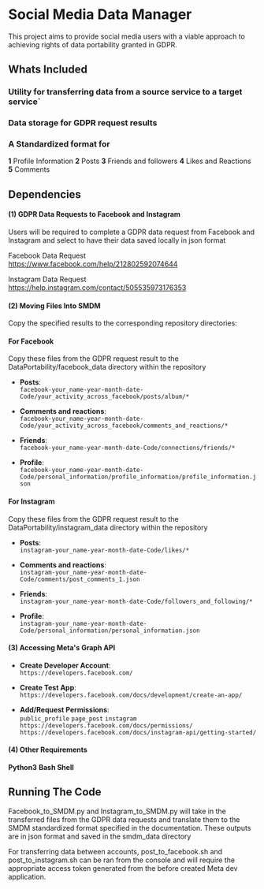 # Social Media Data Manager  

This project aims to provide social media users with a viable approach to achieving rights of data portability granted in GDPR.

## Whats Included

### Utility for transferring data from a source service to a target service`

### Data storage for GDPR request results

### A Standardized format for 
**1** Profile Information
**2** Posts
**3** Friends and followers
**4** Likes and Reactions
**5** Comments


## Dependencies

#### (1) GDPR Data Requests to Facebook and Instagram
Users will be required to complete a GDPR data request from Facebook and Instagram and select to have their data saved locally in json format

Facebook Data Request
https://www.facebook.com/help/212802592074644

Instagram Data Request
https://help.instagram.com/contact/505535973176353

#### (2) Moving Files Into SMDM

Copy the specified results to the corresponding repository directories:

#### For Facebook
Copy these files from the GDPR request result to the DataPortability/facebook_data directory within the repository 

- **Posts**:  
  `facebook-your_name-year-month-date-Code/your_activity_across_facebook/posts/album/*`

- **Comments and reactions**:  
  `facebook-your_name-year-month-date-Code/your_activity_across_facebook/comments_and_reactions/*`

- **Friends**:  
  `facebook-your_name-year-month-date-Code/connections/friends/*`

- **Profile**:  
  `facebook-your_name-year-month-date-Code/personal_information/profile_information/profile_information.json`

#### For Instagram
Copy these files from the GDPR request result to the DataPortability/instagram_data directory within the repository 

- **Posts**:  
  `instagram-your_name-year-month-date-Code/likes/*`

- **Comments and reactions**:  
  `instagram-your_name-year-month-date-Code/comments/post_comments_1.json`

- **Friends**:  
  `instagram-your_name-year-month-date-Code/followers_and_following/*`

- **Profile**:  
  `instagram-your_name-year-month-date-Code/personal_information/personal_information.json`

#### (3) Accessing Meta's Graph API
- **Create Developer Account**:  
  `https://developers.facebook.com/`

- **Create Test App**:  
  `https://developers.facebook.com/docs/development/create-an-app/`

- **Add/Request Permissions**:  
  `public_profile`
  `page_post`
  `instagram`
  `https://developers.facebook.com/docs/permissions/`
  `https://developers.facebook.com/docs/instagram-api/getting-started/`

#### (4) Other Requirements
 **Python3**
**Bash Shell**

## Running The Code
Facebook_to_SMDM.py and Instagram_to_SMDM.py will take in the transferred files from the GDPR data requests and translate them to the SMDM standardized format specified in the documentation. These outputs are in json format and saved in the smdm_data directory

For transferring data between accounts, post_to_facebook.sh and post_to_instagram.sh can be ran from the console and will require the appropriate access token generated from the before created Meta dev application. 
